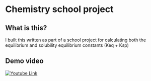 # Chemistry school project
## What is this?
I built this written as part of a school project for calculating both the equilibrium and solubility equilibrium constants (Keq + Ksp)

## Demo video
[![Youtube Link](https://i9.ytimg.com/vi_webp/R2G5G4Cc0uo/mq3.webp?sqp=COCfgaEG-oaymwEmCMACELQB8quKqQMa8AEB-AH-CYAC0AWKAgwIABABGGQgZChkMA8=&rs=AOn4CLB9u6aLv3eq3kuY9eD7ddM1iagzOA)](https://youtu.be/R2G5G4Cc0uo)
